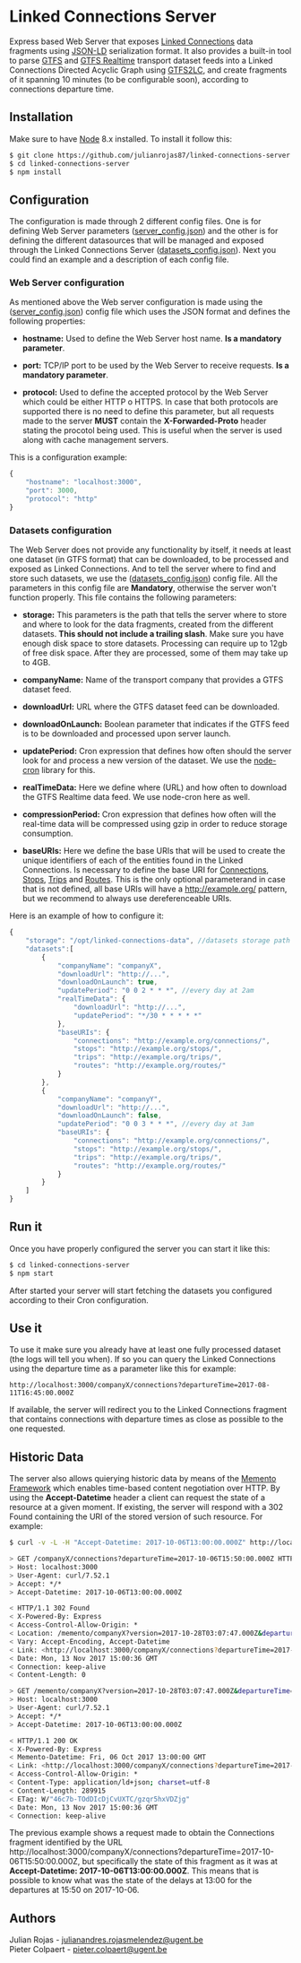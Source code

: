# Linked Connections Server
Express based Web Server that exposes [Linked Connections](http://linkedconnections.org/) data fragments using [JSON-LD](https://json-ld.org/) serialization format. It also provides a built-in tool to parse [GTFS](https://developers.google.com/tansit/gtfs/reference/) and [GTFS Realtime](https://developers.google.com/transit/gtfs-realtime/) transport dataset feeds into a Linked Connections Directed Acyclic Graph using [GTFS2LC](https://github.com/linkedconnections/gtfs2lc), and create fragments of it spanning 10 minutes (to be configurable soon), according to connections departure time.

## Installation
Make sure to have [Node](https://nodejs.org/en/) 8.x installed. To install it follow this:
``` bash
$ git clone https://github.com/julianrojas87/linked-connections-server.git
$ cd linked-connections-server
$ npm install
```

## Configuration
The configuration is made through 2 different config files. One is for defining Web Server parameters ([server_config.json](https://github.com/julianrojas87/linked-connections-server/blob/master/server_config.json)) and the other is for defining the different datasources that will be managed and exposed through the Linked Connections Server ([datasets_config.json](https://github.com/julianrojas87/linked-connections-server/blob/master/datasets_config.json)). Next you could find an example and a description of each config file.

### Web Server configuration
As mentioned above the Web server configuration is made using the ([server_config.json](https://github.com/julianrojas87/linked-connections-server/blob/master/server_config.json)) config file which uses the JSON format and defines the following properties:
- **hostname:** Used to define the Web Server host name. **Is a mandatory parameter**.

- **port:** TCP/IP port to be used by the Web Server to receive requests. **Is a mandatory parameter**.

- **protocol:** Used to define the accepted protocol by the Web Server which could be either HTTP o HTTPS. In case that both protocols are supported there is no need to define this parameter, but all requests made to the server **MUST** contain the **X-Forwarded-Proto** header stating the procotol being used. This is useful when the server is used along with cache management servers.

This is a configuration example:
```js
{
    "hostname": "localhost:3000",
    "port": 3000,
    "protocol": "http"
}
```
### Datasets configuration
The Web Server does not provide any functionality by itself, it needs at least one dataset (in GTFS format) that can be downloaded, to be processed and exposed as Linked Connections. And to tell the server where to find and store such datasets, we use the ([datasets_config.json](https://github.com/julianrojas87/linked-connections-server/blob/master/datasets_config.json)) config file. All the parameters in this config file are **Mandatory**, otherwise the server won't function properly. This file contains the following parameters:
- **storage:** This parameters is the path that tells the server where to store and where to look for the data fragments, created from the different datasets. **This should not include a trailing slash**. Make sure you have enough disk space to store datasets. Processing can require up to 12gb of free disk space. After they are processed, some of them may take up to 4GB.

- **companyName:** Name of the transport company that provides a GTFS dataset feed.

- **downloadUrl:** URL where the GTFS dataset feed can be downloaded.

- **downloadOnLaunch:** Boolean parameter that indicates if the GTFS feed is to be downloaded and processed upon server launch. 

- **updatePeriod:** Cron expression that defines how often should the server look for and process a new version of the dataset. We use the [node-cron](https://github.com/kelektiv/node-cron) library for this.

- **realTimeData:** Here we define where (URL) and how often to download the GTFS Realtime data feed. We use node-cron here as well.

- **compressionPeriod:** Cron expression that defines how often will the real-time data will be compressed using gzip in order to reduce storage consumption.

- **baseURIs:** Here we define the base URIs that will be used to create the unique identifiers of each of the entities found in the Linked Connections. Is necessary to define the base URI for [Connections](http://semweb.datasciencelab.be/ns/linkedconnections#Connection), [Stops](https://github.com/OpenTransport/linked-gtfs/blob/master/spec.md), [Trips](https://github.com/OpenTransport/linked-gtfs/blob/master/spec.md) and [Routes](https://github.com/OpenTransport/linked-gtfs/blob/master/spec.md). This is the only optional parameterand in case that is not defined, all base URIs will have a http://example.org/ pattern, but we recommend to always use dereferenceable URIs.

Here is an example of how to configure it:
```js
{
    "storage": "/opt/linked-connections-data", //datasets storage path
    "datasets":[
        {
            "companyName": "companyX",
            "downloadUrl": "http://...",
            "downloadOnLaunch": true,
            "updatePeriod": "0 0 2 * * *", //every day at 2am
            "realTimeData": {
                "downloadUrl": "http://...",
                "updatePeriod": "*/30 * * * * *"
            },
            "baseURIs": {
                "connections": "http://example.org/connections/",
                "stops": "http://example.org/stops/",
                "trips": "http://example.org/trips/",
                "routes": "http://example.org/routes/"
            }
        },
        {
            "companyName": "companyY",
            "downloadUrl": "http://...",
            "downloadOnLaunch": false,
            "updatePeriod": "0 0 3 * * *", //every day at 3am
            "baseURIs": {
                "connections": "http://example.org/connections/",
                "stops": "http://example.org/stops/",
                "trips": "http://example.org/trips/",
                "routes": "http://example.org/routes/"
            }
        }
    ]
}
```
## Run it
Once you have properly configured the server you can start it like this:
```bash
$ cd linked-connections-server
$ npm start
```
After started your server will start fetching the datasets you configured according to their Cron configuration.

## Use it
To use it make sure you already have at least one fully processed dataset (the logs will tell you when). If so you can query the Linked Connections using the departure time as a parameter like this for example:
```http
http://localhost:3000/companyX/connections?departureTime=2017-08-11T16:45:00.000Z
```
If available, the server will redirect you to the Linked Connections fragment that contains connections with departure times as close as possible to the one requested.

## Historic Data
The server also allows quierying historic data by means of the [Memento Framework](https://tools.ietf.org/html/rfc7089) which enables time-based content negotiation over HTTP. By using the **Accept-Datetime** header a client can request the state of a resource at a given moment. If existing, the server will respond with a 302 Found containing the URI of the stored version of such resource. For example:
```bash
$ curl -v -L -H "Accept-Datetime: 2017-10-06T13:00:00.000Z" http://localhost:3000/companyX/connections?departureTime=2017-10-06T15:50:00.000Z

> GET /companyX/connections?departureTime=2017-10-06T15:50:00.000Z HTTP/1.1
> Host: localhost:3000
> User-Agent: curl/7.52.1
> Accept: */*
> Accept-Datetime: 2017-10-06T13:00:00.000Z

< HTTP/1.1 302 Found
< X-Powered-By: Express
< Access-Control-Allow-Origin: *
< Location: /memento/companyX?version=2017-10-28T03:07:47.000Z&departureTime=2017-10-06T15:50:00.000Z
< Vary: Accept-Encoding, Accept-Datetime
< Link: <http://localhost:3000/companyX/connections?departureTime=2017-10-06T15:50:00.000Z>; rel="original timegate"
< Date: Mon, 13 Nov 2017 15:00:36 GMT
< Connection: keep-alive
< Content-Length: 0

> GET /memento/companyX?version=2017-10-28T03:07:47.000Z&departureTime=2017-10-06T15:50:00.000Z HTTP/1.1
> Host: localhost:3000
> User-Agent: curl/7.52.1
> Accept: */*
> Accept-Datetime: 2017-10-06T13:00:00.000Z

< HTTP/1.1 200 OK
< X-Powered-By: Express
< Memento-Datetime: Fri, 06 Oct 2017 13:00:00 GMT
< Link: <http://localhost:3000/companyX/connections?departureTime=2017-10-06T15:50:00.000Z>; rel="original timegate"
< Access-Control-Allow-Origin: *
< Content-Type: application/ld+json; charset=utf-8
< Content-Length: 289915
< ETag: W/"46c7b-TOdDIcDjCvUXTC/gzqr5hxVDZjg"
< Date: Mon, 13 Nov 2017 15:00:36 GMT
< Connection: keep-alive
```
The previous example shows a request made to obtain the Connections fragment identified by the URL http://localhost:3000/companyX/connections?departureTime=2017-10-06T15:50:00.000Z, but specifically the state of this fragment as it was at **Accept-Datetime: 2017-10-06T13:00:00.000Z**. This means that is possible to know what was the state of the delays at 13:00 for the departures at 15:50 on 2017-10-06.

## Authors
Julian Rojas - julianandres.rojasmelendez@ugent.be  
Pieter Colpaert - pieter.colpaert@ugent.be  
